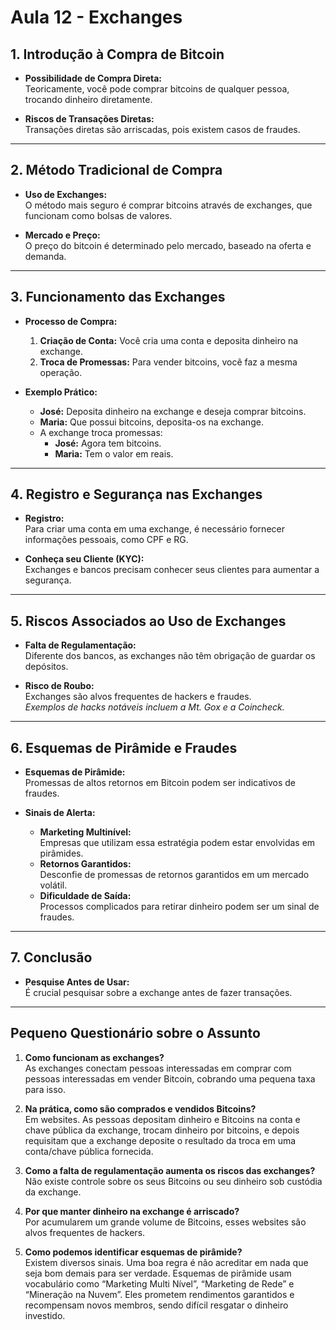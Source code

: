 # Aula 12 - Exchanges

## 1. Introdução à Compra de Bitcoin

- **Possibilidade de Compra Direta:**  
  Teoricamente, você pode comprar bitcoins de qualquer pessoa, trocando dinheiro diretamente.

- **Riscos de Transações Diretas:**  
  Transações diretas são arriscadas, pois existem casos de fraudes.

---

## 2. Método Tradicional de Compra

- **Uso de Exchanges:**  
  O método mais seguro é comprar bitcoins através de exchanges, que funcionam como bolsas de valores.

- **Mercado e Preço:**  
  O preço do bitcoin é determinado pelo mercado, baseado na oferta e demanda.

---

## 3. Funcionamento das Exchanges

- **Processo de Compra:**
  1. **Criação de Conta:** Você cria uma conta e deposita dinheiro na exchange.
  2. **Troca de Promessas:** Para vender bitcoins, você faz a mesma operação.
  
- **Exemplo Prático:**
  - **José:** Deposita dinheiro na exchange e deseja comprar bitcoins.
  - **Maria:** Que possui bitcoins, deposita-os na exchange.
  - A exchange troca promessas: 
    - **José:** Agora tem bitcoins.
    - **Maria:** Tem o valor em reais.

---

## 4. Registro e Segurança nas Exchanges

- **Registro:**  
  Para criar uma conta em uma exchange, é necessário fornecer informações pessoais, como CPF e RG.

- **Conheça seu Cliente (KYC):**  
  Exchanges e bancos precisam conhecer seus clientes para aumentar a segurança.

---

## 5. Riscos Associados ao Uso de Exchanges

- **Falta de Regulamentação:**  
  Diferente dos bancos, as exchanges não têm obrigação de guardar os depósitos.

- **Risco de Roubo:**  
  Exchanges são alvos frequentes de hackers e fraudes.  
  *Exemplos de hacks notáveis incluem a Mt. Gox e a Coincheck.*

---

## 6. Esquemas de Pirâmide e Fraudes

- **Esquemas de Pirâmide:**  
  Promessas de altos retornos em Bitcoin podem ser indicativos de fraudes.

- **Sinais de Alerta:**
  - **Marketing Multinível:**  
    Empresas que utilizam essa estratégia podem estar envolvidas em pirâmides.
  - **Retornos Garantidos:**  
    Desconfie de promessas de retornos garantidos em um mercado volátil.
  - **Dificuldade de Saída:**  
    Processos complicados para retirar dinheiro podem ser um sinal de fraudes.

---

## 7. Conclusão

- **Pesquise Antes de Usar:**  
  É crucial pesquisar sobre a exchange antes de fazer transações.

---

## Pequeno Questionário sobre o Assunto

1. **Como funcionam as exchanges?**  
   As exchanges conectam pessoas interessadas em comprar com pessoas interessadas em vender Bitcoin, cobrando uma pequena taxa para isso.

2. **Na prática, como são comprados e vendidos Bitcoins?**  
   Em websites. As pessoas depositam dinheiro e Bitcoins na conta e chave pública da exchange, trocam dinheiro por bitcoins, e depois requisitam que a exchange deposite o resultado da troca em uma conta/chave pública fornecida.

3. **Como a falta de regulamentação aumenta os riscos das exchanges?**  
   Não existe controle sobre os seus Bitcoins ou seu dinheiro sob custódia da exchange.

4. **Por que manter dinheiro na exchange é arriscado?**  
   Por acumularem um grande volume de Bitcoins, esses websites são alvos frequentes de hackers.

5. **Como podemos identificar esquemas de pirâmide?**  
   Existem diversos sinais. Uma boa regra é não acreditar em nada que seja bom demais para ser verdade. Esquemas de pirâmide usam vocabulário como “Marketing Multi Nível”, “Marketing de Rede” e “Mineração na Nuvem”. Eles prometem rendimentos garantidos e recompensam novos membros, sendo difícil resgatar o dinheiro investido.
